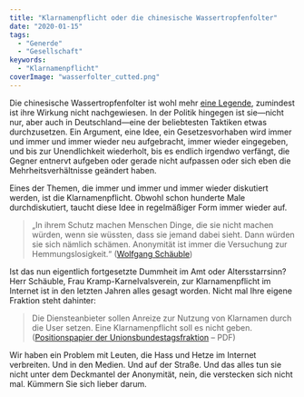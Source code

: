 ```yaml
---
title: "Klarnamenpflicht oder die chinesische Wassertropfenfolter"
date: "2020-01-15"
tags:
  - "Generde"
  - "Gesellschaft"
keywords:
  - "Klarnamenpflicht"
coverImage: "wasserfolter_cutted.png"
---
```


Die chinesische Wassertropfenfolter ist wohl mehr [eine Legende](https://de.wikipedia.org/wiki/Chinesische_Wasserfolter), zumindest ist ihre Wirkung nicht nachgewiesen. In der Politik hingegen ist sie—nicht nur, aber auch in Deutschland—eine der beliebtesten Taktiken etwas durchzusetzen. Ein Argument, eine Idee, ein Gesetzesvorhaben wird immer und immer und immer wieder neu aufgebracht, immer wieder eingegeben, und bis zur Unendlichkeit wiederholt, bis es endlich irgendwo verfängt, die Gegner entnervt aufgeben oder gerade nicht aufpassen oder sich eben die Mehrheitsverhältnisse geändert haben.

Eines der Themen, die immer und immer und immer wieder diskutiert werden, ist die Klarnamenpflicht. Obwohl schon hunderte Male durchdiskutiert, taucht diese Idee in regelmäßiger Form immer wieder auf.

> „In ihrem Schutz machen Menschen Dinge, die sie nicht machen würden, wenn sie wüssten, dass sie jemand dabei sieht. Dann würden sie sich nämlich schämen. Anonymität ist immer die Versuchung zur Hemmungslosigkeit.“ ([Wolfgang Schäuble](https://www.handelsblatt.com/politik/deutschland/hass-im-internet-schaeuble-fordert-klarnamenpflicht-im-netz/25424450.html?ticket=ST-1937998-XVh6HeK0LYxYJxga7F0P-ap6))

Ist das nun eigentlich fortgesetzte Dummheit im Amt oder Altersstarrsinn? Herr Schäuble, Frau Kramp-Karnelvalsverein, zur Klarnamenpflicht im Internet ist in den letzten Jahren alles gesagt worden. Nicht mal Ihre eigene Fraktion steht dahinter:

> Die Diensteanbieter sollen Anreize zur Nutzung von Klarnamen durch die User setzen. Eine Klarnamenpflicht soll es nicht geben. ([Positionspapier der Unionsbundestagsfraktion](https://www.cducsu.de/sites/default/files/2019-11/Positionspapier%20Weiterentwicklung%20des%20Netzwerkdurchsetzungsgesetz.pdf) – PDF)

Wir haben ein Problem mit Leuten, die Hass und Hetze im Internet verbreiten. Und in den Medien. Und auf der Straße. Und das alles tun sie nicht unter dem Deckmantel der Anonymität, nein, die verstecken sich nicht mal. Kümmern Sie sich lieber darum.
